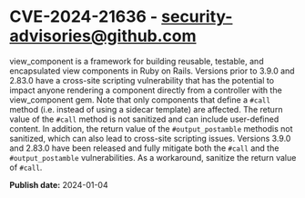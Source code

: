 # CVE-2024-21636 - security-advisories@github.com

view_component is a framework for building reusable, testable, and encapsulated view components in Ruby on Rails. Versions prior to 3.9.0 and 2.83.0 have a cross-site scripting vulnerability that has the potential to impact anyone rendering a component directly from a controller with the view_component gem. Note that only components that define a `#call` method (i.e. instead of using a sidecar template) are affected. The return value of the `#call` method is not sanitized and can include user-defined content. In addition, the return value of the `#output_postamble` methodis not sanitized, which can also lead to cross-site scripting issues. Versions 3.9.0 and 2.83.0 have been released and fully mitigate both the `#call` and the `#output_postamble` vulnerabilities. As a workaround, sanitize the return value of `#call`.

**Publish date:** 2024-01-04
